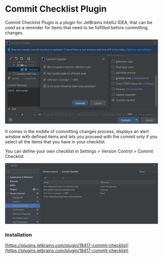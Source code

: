 # Commit Checklist Plugin

Commit Checklist Plugin is a plugin for JetBrains IntelliJ IDEA, that can be used as a reminder for items that need to be fulfilled before committing changes.

![image info](screenshots/commit-dialog.png)

It comes in the middle of committing changes process, displays an alert window with defined items and lets you proceed with the commit only if you select all the items that you have in your checklist.

You can define your own checklist in Settings > Version Control > Commit Checklist

![image info](screenshots/settings.png)

### Installation
[https://plugins.jetbrains.com/plugin/18417-commit-checklist](https://plugins.jetbrains.com/plugin/18417-commit-checklist)
